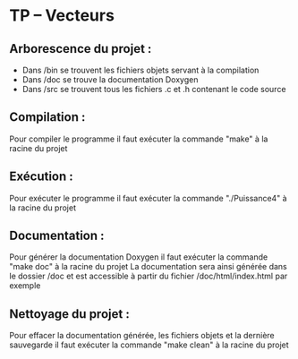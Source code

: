 # TP – Vecteurs

## Arborescence du projet :
- Dans /bin se trouvent les fichiers objets servant à la compilation
- Dans /doc se trouve la documentation Doxygen
- Dans /src se trouvent tous les fichiers .c et .h contenant le code source

## Compilation :
  Pour compiler le programme il faut exécuter la commande "make" à la racine du projet

## Exécution :
  Pour exécuter le programme il faut exécuter la commande "./Puissance4" à la racine du projet

## Documentation :
  Pour générer la documentation Doxygen il faut exécuter la commande "make doc" à la racine du projet
  La documentation sera ainsi générée dans le dossier /doc et est accessible à partir du fichier /doc/html/index.html par exemple

## Nettoyage du projet :
  Pour effacer la documentation générée, les fichiers objets et la dernière sauvegarde il faut exécuter la commande "make clean" à la racine du projet
